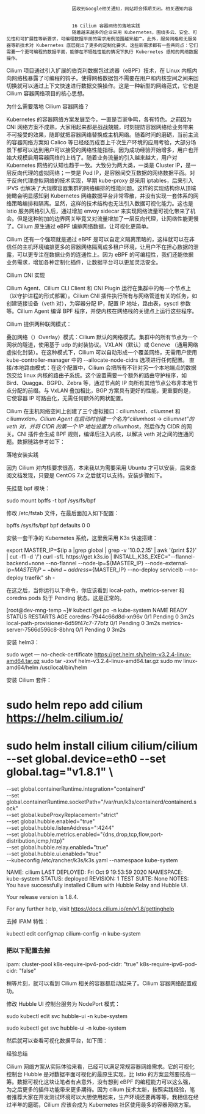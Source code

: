 
                            
                            因收到Google相关通知，网站将会择期关闭。相关通知内容
                            
                            
                            16 Cilium 容器网络的落地实践
                            随着越来越多的企业采用 Kubernetes，围绕多云、安全、可见性和可扩展性等新要求，可编程数据平面的需求用例范围越来越广。此外，服务网格和无服务器等新技术对 Kubernetes 底层提出了更多的定制化要求。这些新需求都有一些共同点：它们需要一个更可编程的数据平面，能够在不牺牲性能的情况下执行 Kubernetes 感知的网络数据操作。

Cilium 项目通过引入扩展的伯克利数据包过滤器（eBPF）技术，在 Linux 内核内向网络栈暴露了可编程的钩子。使得网格数据包不需要在用户和内核空间之间来回切换就可以通过上下文快速进行数据交换操作。这是一种新型的网络范式，它也是 Cilium 容器网络项目的核心思想。



为什么需要落地 Cilium 容器网络？

Kubernetes 的容器网络方案发展至今，一直是百家争鸣，各有特色。之前因为 CNI 网络方案不成熟，大家用起来都是战战兢兢，时刻提防容器网络给业务带来不可接受的效果，随即就把容器网络替换成主机网络。随着时间的磨砺，当前主流的容器网络方案如 Calico 等已经经历成百上千次生产环境的应用考验，大部分场景下都可以达到用户可以接受的网络性能指标。因为成功经验开始增多，用户也开始大规模启用容器网络的上线了。随着业务流量的引入越来越大，用户对 Kubernetes 网络的认知也趋于一致。大致分为两大类，一类是 Cluster IP，是一层反向代理的虚拟网络；一类是 Pod IP，是容器间交互数据的网络数据平面。对于反向代理虚拟网络的技术实现，早期 kube-proxy 是采用 iptables，后来引入 IPVS 也解决了大规模容器集群的网络编排的性能问题。这样的实现结构你从顶端俯瞰会明显感知到 Kubernetes 网络数据平台非常零散，并没有实现一套体系的网络策略编排和隔离。显然，这样的技术结构也无法引入数据可视化能力。这也是 Istio 服务网格引入后，通过增加 envoy sidecar 来实现网络流量可视化带来了机会。但是这种附加的边界网关毕竟又对流量增加了一层反向代理，让网络性能更慢了。Cilium 原生通过 eBPF 编排网络数据，让可视化更简单。

Cilium 还有一个强项就是通过 eBPF 是可以自定义隔离策略的，这样就可以在非信任的主机环境编排更多的容器网络隔离成多租户环境，让用户不在担心数据的泄露，可以更专注在数据业务的连通性上。因为 eBPF 的可编程性，我们还能依据业务需求，增加各种定制化插件，让数据平台可以更加灵活安全。

Cilium CNI 实现

Cilium Agent、Cilium CLI Client 和 CNI Plugin 运行在集群中的每一个节点上（以守护进程的形式部署）。Cilium CNI 插件执行所有与网络管道有关的任务，如创建链接设备（veth 对），为容器分配 IP，配置 IP 地址，路由表，sysctl 参数等。Cilium Agent 编译 BPF 程序，并使内核在网络栈的关键点上运行这些程序。

Cilium 提供两种联网模式：


叠加网络（）Overlay）模式：Cilium 默认的网络模式。集群中的所有节点为一个网状的隧道，使用基于 udp 的封装协议。VXLAN（默认）或 Geneve （通用网络虚拟化封装）。在这种模式下，Cilium 可以自动形成一个覆盖网络，无需用户使用 kube-controller-manager 中的 --allocate-node-cidrs 选项进行任何配置。
直接/本地路由模式：在这个配置中，Cilium 会把所有不针对另一个本地端点的数据包交给 linux 内核的路由子系统。这个设置需要一个额外的路由守护程序，如 Bird、Quagga、BGPD、Zebra 等，通过节点的 IP 向所有其他节点公布非本地节点分配的前缀。与 VxLAN 叠加相比，BGP 方案具有更好的性能，更重要的是，它使容器 IP 可路由化，无需任何额外的网状配置。


Cilium 在主机网络空间上创建了三个虚拟接口：cilium*host、cilium*net 和 cilium*vxlan。Cilium Agent 在启动时创建一个名为“cilium*host -> cilium*net”的 veth 对，并将 CIDR 的第一个 IP 地址设置为 cilium*host，然后作为 CIDR 的网关。CNI 插件会生成 BPF 规则，编译后注入内核，以解决 veth 对之间的连通问题。数据链路参考如下：



落地安装实践

因为 Cilium 对内核要求很高，本来我以为需要采用 Ubuntu 才可以安装，后来查阅文档发现，只要是 CentOS 7.x 之后就可以支持。安装步骤如下。


先挂载 bpf 模块：


sudo mount bpffs -t bpf /sys/fs/bpf




修改 /etc/fstab 文件，在最后面加入如下配置：


bpffs                  /sys/fs/bpf             bpf     defaults 0 0




安装一套干净的 Kubernetes 系统，这里我采用 K3s 快速搭建：


export MASTER_IP=$(ip a |grep global | grep -v '10.0.2.15' | awk '{print $2}' | cut -f1 -d '/')
curl -sfL https://get.k3s.io | INSTALL_K3S_EXEC="--flannel-backend=none --no-flannel --node-ip=${MASTER_IP} --node-external-ip=${MASTER_IP} --bind-address=${MASTER_IP} --no-deploy servicelb --no-deploy traefik" sh -




在这之后，当你运行以下命令，你应该看到 local-path，metrics-server 和 coredns pods 处于 Pending 状态。这是正常的。


[root@dev-mng-temp ~]# kubectl get po -n kube-system
NAME                                     READY   STATUS    RESTARTS   AGE
coredns-7944c66d8d-xn96v                 0/1     Pending   0          3m2s
local-path-provisioner-6d59f47c7-77bfz   0/1     Pending   0          3m2s
metrics-server-7566d596c8-8bhrq          0/1     Pending   0          3m2s




安装 helm3：


sudo wget — no-check-certificate https://get.helm.sh/helm-v3.2.4-linux-amd64.tar.gz
sudo tar -zxvf helm-v3.2.4-linux-amd64.tar.gz
sudo mv linux-amd64/helm /usr/local/bin/helm




安装 Cilium 套件：


# sudo helm repo add cilium https://helm.cilium.io/

# sudo helm install cilium cilium/cilium --set global.device=eth0 --set global.tag="v1.8.1" \
--set global.containerRuntime.integration="containerd" \
--set global.containerRuntime.socketPath="/var/run/k3s/containerd/containerd.sock" \
--set global.kubeProxyReplacement="strict" \
--set global.hubble.enabled="true" \
--set global.hubble.listenAddress=":4244" \
--set global.hubble.metrics.enabled="{dns,drop,tcp,flow,port-distribution,icmp,http}" \
--set global.hubble.relay.enabled="true" \
--set global.hubble.ui.enabled="true" \
--kubeconfig /etc/rancher/k3s/k3s.yaml --namespace kube-system

NAME: cilium
LAST DEPLOYED: Fri Oct  9 19:53:59 2020
NAMESPACE: kube-system
STATUS: deployed
REVISION: 1
TEST SUITE: None
NOTES:
You have successfully installed Cilium with Hubble Relay and Hubble UI.

Your release version is 1.8.4.

For any further help, visit https://docs.cilium.io/en/v1.8/gettinghelp




去掉 IPAM 特性：


kubectl edit configmap cilium-config -n kube-system

### 把以下配置去掉
  ipam: cluster-pool
  k8s-require-ipv4-pod-cidr: "true"
  k8s-require-ipv6-pod-cidr: "false"



稍等片刻，就可以看到 Cilium 相关的容器都启动起来了。Cilium 容器网络配置成功。


修改 Hubble UI 控制台服务为 NodePort 模式：


sudo kubectl edit svc hubble-ui -n kube-system

sudo kubectl get svc hubble-ui -n kube-system



然后就可以查看可视化数据平台，如下图：



经验总结

Cilium 网络方案从实际体验来看，已经可以满足常规容器网络需求。它的可视化控制台 Hubble 是对数据平面可视化的最原生实现，比 Istio 的方案显然要技高一筹。数据可视化这块让笔者有点意外，没有想到 eBPF 的编程能力可以这么强，为之后更多的插件功能带来更多期待。因为 cilium 技术太新，按照实践经验，笔者推荐大家在开发测试环境可以大胆使用起来，生产环境还要再等等，我相信在经过半年的磨砺，Cilium 应该会成为 Kubernetes 社区使用最多的容器网络方案。

                        
                        
                            